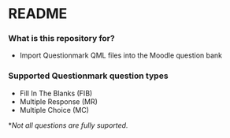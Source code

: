 # README #

### What is this repository for? ###

* Import Questionmark QML files into the Moodle question bank

### Supported Questionmark question types ###

* Fill In The Blanks (FIB)
* Multiple Response (MR)
* Multiple Choice (MC)

**Not all questions are fully suported.*
